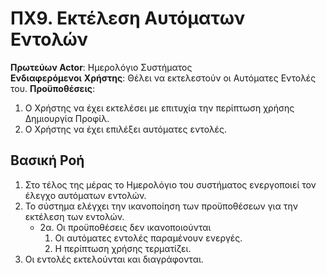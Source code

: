 # ΠΧ9. Εκτέλεση Αυτόματων Εντολών

**Πρωτεύων Actor**: Ημερολόγιο Συστήματος  
**Ενδιαφερόμενοι**
**Χρήστης**: Θέλει να εκτελεστούν οι Αυτόματες Εντολές του.
**Προϋποθέσεις**:
1. Ο Χρήστης να έχει εκτελέσει με επιτυχία την περίπτωση χρήσης Δημιουργία Προφίλ.
2. Ο Χρήστης να έχει επιλέξει αυτόματες εντολές.

## Βασική Ροή

1. Στο τέλος της μέρας το Ημερολόγιο του συστήματος ενεργοποιεί τον έλεγχο αυτόματων εντολών.
2. Το σύστημα ελέγχει την ικανοποίηση των προϋποθέσεων για την εκτέλεση των εντολών.
    * 2α. Οι προϋποθέσεις δεν ικανοποιούνται
        1. Οι αυτόματες εντολές παραμένουν ενεργές.
        2. Η περίπτωση χρήσης τερματίζει.
3. Οι εντολές εκτελούνται και διαγράφονται.